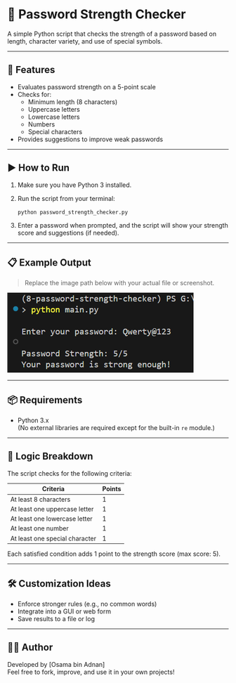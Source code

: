 # 🔐 Password Strength Checker

A simple Python script that checks the strength of a password based on length, character variety, and use of special symbols.

---

## 📜 Features

- Evaluates password strength on a 5-point scale
- Checks for:
  - Minimum length (8 characters)
  - Uppercase letters
  - Lowercase letters
  - Numbers
  - Special characters
- Provides suggestions to improve weak passwords

---

## ▶️ How to Run

1. Make sure you have Python 3 installed.

2. Run the script from your terminal:

    ```bash
    python password_strength_checker.py
    ```

3. Enter a password when prompted, and the script will show your strength score and suggestions (if needed).

---

## 📋 Example Output

> Replace the image path below with your actual file or screenshot.

![Password Strength Output](Images/Output.png)

---

## 📦 Requirements

- Python 3.x  
(No external libraries are required except for the built-in `re` module.)

---

## 🧠 Logic Breakdown

The script checks for the following criteria:

| Criteria                          | Points |
|----------------------------------|--------|
| At least 8 characters            | 1      |
| At least one uppercase letter    | 1      |
| At least one lowercase letter    | 1      |
| At least one number              | 1      |
| At least one special character   | 1      |

Each satisfied condition adds 1 point to the strength score (max score: 5).

---

## 🛠️ Customization Ideas

- Enforce stronger rules (e.g., no common words)
- Integrate into a GUI or web form
- Save results to a file or log

---

## 👨‍💻 Author

Developed by [Osama bin Adnan]  
Feel free to fork, improve, and use it in your own projects!
